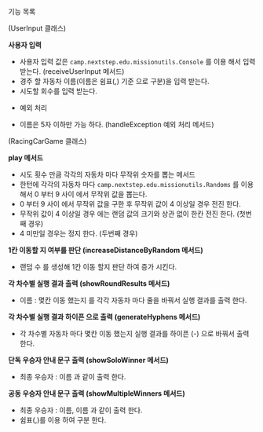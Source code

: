 
기능 목록


(UserInput 클래스)


 **사용자 입력** 

- 사용자 입력 값은 `camp.nextstep.edu.missionutils.Console` 를 이용 해서 입력 받는다. (receiveUserInput 메서드)
- 경주 할 자동차 이름(이름은 쉼표(,) 기준 으로 구분)을 입력 받는다.
- 시도할 회수를 입력 받는다.

* 예외 처리

- 이름은 5자 이하만 가능 하다. (handleException 예외 처리 메서드)


(RacingCarGame 클래스)

 **play 메서드**

- 시도 횟수 만큼 각각의 자동차 마다 무작위 숫자를 뽑는 메서드
- 한턴에 각각의 자동차 마다 `camp.nextstep.edu.missionutils.Randoms` 를 이용 해서
  0 부터 9 사이 에서 무작위 값을 뽑는다.
- 0 부터 9 사이 에서 무작위 값을 구한 후 무작위 값이 4 이상일 경우 전진 한다.
- 무작위 값이 4 이상일 경우 에는 랜덤 값의 크기와 상관 없이 한칸 전진 한다. (첫번째 경우)
- 4 미만일 경우는 정지 한다. (두번째 경우)

 **1칸 이동할 지 여부를 판단 (increaseDistanceByRandom 메서드)**

- 랜덤 수 를 생성해 1칸 이동 할지 판단 하여 증가 시킨다.

 **각 차수별 실행 결과 출력 (showRoundResults 메서드)**

- 이름 : 몇칸 이동 했는지 를 각각 자동차 마다 줄을 바꿔서 실행 결과를 출력 한다.
 
 **각 차수별 실행 결과 하이픈 으로 출력 (generateHyphens 메서드)**

- 각 차수별 자동차 마다 몇칸 이동 했는지 실행 결과를 하이픈 (-) 으로 바꿔서 출력 한다.

 **단독 우승자 안내 문구 출력 (showSoloWinner 메서드)**

- 최종 우승자 : 이름 과 같이 출력 한다.

 **공동 우승자 안내 문구 출력 (showMultipleWinners 메서드)**

- 최종 우승자 : 이름, 이름 과 같이 출력 한다.
- 쉼표(,)를 이용 하여 구분 한다.

